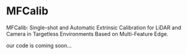 # MFCalib
MFCalib: Single-shot and Automatic Extrinsic Calibration for LiDAR and Camera in Targetless Environments Based on Multi-Feature Edge.


our code is coming soon...
